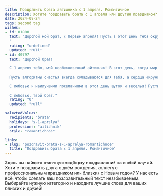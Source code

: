```yaml
---
title: Поздравить брата айтишника с 1 апреля. Романтичное
description: Хотите поздравить брата с 1 апреля или другим праздником? Наш ИИ создаст незабываемое поздравление, а вы обязательно выделитесь среди других.  
date: 2024-09-24
tags: second tag
wishes:
- id: 81808
  text: "Дорогой мой брат, с Первым апреля! Пусть в этот день тебя окружают только лучшие люди, а работа приносит не только доход, но и удовольствие. Пусть твой код будет безупречным, а серверы - стабильными. Ты - настоящий Айти-романтик, и я желаю тебе, чтобы в твоей жизни всегда царила гармония и любовь, как в строках идеального кода.
  "
  rating: "undefined"
  updated: "null"
- id: 40797
  text: "Дорогой брат!
  
  С 1 апреля тебя, мой необыкновенный айтишник! В этот день, когда мир наполнен шутками и смехом, хочу поздравить тебя с тем, что ты даришь людям не только технологии, но и радость. Как в коде, так и в жизни, пусть каждый новый проект приносит тебе вдохновение, удачу и немного магии.
  
  Пусть алгоритмы счастья всегда складываются для тебя, а сердца окружающих открываются, как яркие окна в твоем виртуальном мире. Ты не просто мастер своего дела, но и невероятный человек, который способен сделать этот мир лучше. Пусть встречаешь только добропорядочных \"пользователей\" и обходишь стороной все \"ошибки системы\".
  
  С любовью и наилучшими пожеланиями в этот день шуток и веселья! Пусть весна впереди дарит тебе тепло и свет, а жизнь — новые захватывающие сюжеты.
  
  С любовью, твой брат."
  rating: "0"
  updated: "null"

selectedValues:
  recipients: "brata"
  holidays: "s-1-aprelya"
  professions: "aitishnik"
  style: "romantichnoe"

links:
- slug: "pozdravit-brata-s-1-aprelya-romantichnoe"
  title: "Поздравить брата с 1 апреля. Романтичное"
---
```


Здесь вы найдете отличную подборку поздравлений на любой случай. 
Хотите поздравить друга с днём рождения, коллегу с профессиональным праздником или близких с Новым годом? У нас есть всё, чтобы сделать ваш поздравительный текст незабываемым. Выбирайте нужную категорию и находите лучшие слова для ваших близких и друзей!
